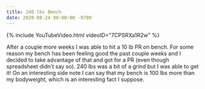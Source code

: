```yaml
---
title: 240 lbs Bench
date: 2020-08-24 00:00:00 -0700
---
```


{% include YouTubeVideo.html videoID="7CPSRXa1R2w" %}

After a couple more weeks I was able to hit a 10 lb PR on bench. For some reason my bench has been feeling good the past couple weeks and I decided to take advantage of that and got for a PR (even though spreadsheet didn't say so). 240 lbs was a bit of a grind but I was able to get it! On an interesting side note I can say that my bench is 100 lbs more than my bodyweight, which is an interesting fact I suppose.
